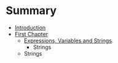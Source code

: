 # Summary

* [Introduction](README.md)
* [First Chapter](chapter1.md)
   * [Expressions, Variables and Strings](expressions,_variables_and_strings.md)
       * Strings
   * Strings

